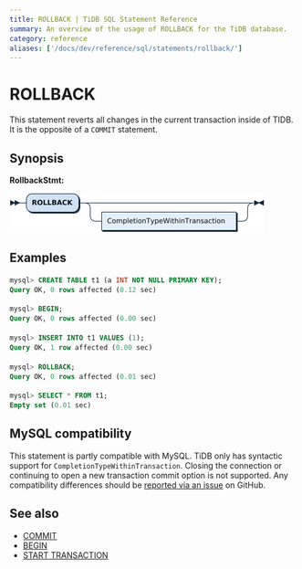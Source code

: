 ```yaml
---
title: ROLLBACK | TiDB SQL Statement Reference
summary: An overview of the usage of ROLLBACK for the TiDB database.
category: reference
aliases: ['/docs/dev/reference/sql/statements/rollback/']
---
```


# ROLLBACK

This statement reverts all changes in the current transaction inside of TIDB.  It is the opposite of a `COMMIT` statement.

## Synopsis

**RollbackStmt:**

![RollbackStmt](/media/sqlgram/RollbackStmt.png)

## Examples

```sql
mysql> CREATE TABLE t1 (a INT NOT NULL PRIMARY KEY);
Query OK, 0 rows affected (0.12 sec)

mysql> BEGIN;
Query OK, 0 rows affected (0.00 sec)

mysql> INSERT INTO t1 VALUES (1);
Query OK, 1 row affected (0.00 sec)

mysql> ROLLBACK;
Query OK, 0 rows affected (0.01 sec)

mysql> SELECT * FROM t1;
Empty set (0.01 sec)
```

## MySQL compatibility

This statement is partly compatible with MySQL. TiDB only has syntactic support for `CompletionTypeWithinTransaction`. Closing the connection or continuing to open a new transaction commit option is not supported. Any compatibility differences should be [reported via an issue](/report-issue.md) on GitHub.

## See also

* [COMMIT](/sql-statements/sql-statement-commit.md)
* [BEGIN](/sql-statements/sql-statement-begin.md)
* [START TRANSACTION](/sql-statements/sql-statement-start-transaction.md)
